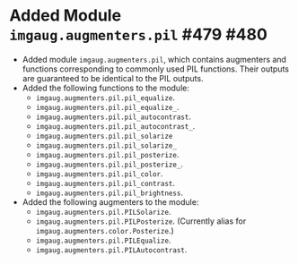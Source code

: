 # Added Module `imgaug.augmenters.pil` #479 #480

* Added module `imgaug.augmenters.pil`, which contains augmenters and
  functions corresponding to commonly used PIL functions. Their outputs
  are guaranteed to be identical to the PIL outputs.
* Added the following functions to the module:
  * `imgaug.augmenters.pil.pil_equalize`.
  * `imgaug.augmenters.pil.pil_equalize_`.
  * `imgaug.augmenters.pil.pil_autocontrast`.
  * `imgaug.augmenters.pil.pil_autocontrast_`.
  * `imgaug.augmenters.pil.pil_solarize`
  * `imgaug.augmenters.pil.pil_solarize_`
  * `imgaug.augmenters.pil.pil_posterize`.
  * `imgaug.augmenters.pil.pil_posterize_`.
  * `imgaug.augmenters.pil.pil_color`.
  * `imgaug.augmenters.pil.pil_contrast`.
  * `imgaug.augmenters.pil.pil_brightness`.
* Added the following augmenters to the module:
  * `imgaug.augmenters.pil.PILSolarize`.
  * `imgaug.augmenters.pil.PILPosterize`.
    (Currently alias for `imgaug.augmenters.color.Posterize`.)
  * `imgaug.augmenters.pil.PILEqualize`.
  * `imgaug.augmenters.pil.PILAutocontrast`.
